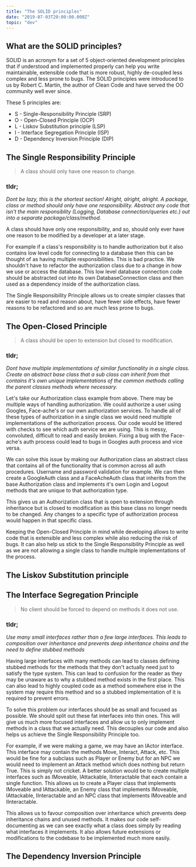 ```yaml
---
title: "The SOLID principles"
date: "2019-07-03T20:00:00.000Z"
topic: "dev"
---
```


## What are the SOLID principles?

SOLID is an acronym for a set of 5 object-oriented development principles that if understood and implemented properly can help you write maintainable, extensible code that is more robust, highly de-coupled less complex and less prone to bugs. The SOLID principles were introduced to us by Robert C. Martin, the author of Clean Code and have served the OO community well ever since.

These 5 principles are:

- S - Single-Responsibility Principle (SRP)
- O - Open-Closed Principle (OCP)
- L - Liskov Substitution principle (LSP)
- I - Interface Segregation Principle (ISP)
- D - Dependency Inversion Principle (DIP)

## The Single Responsibility Principle

> A class should only have one reason to change.

### tldr; 

*Dont be lazy, this is the shortest section! Alright, alright, alright. A package, class or method should only have one responsibility. Abstract any code that isn't the main responsiblity (Logging, Database connection/queries etc.) out into a separate package/class/method.*

A class should have only one responsibility, and so, should only ever have one reason to be modified by a developer at a later stage.

For example if a class's responsibility is to handle authorization but it also contains low level code for connecting to a database then this can be thought of as having multiple responsibilities. This is bad practice. We shouldn't have to refactor the authorization class due to a change in how we use or access the database. This low level database connection code should be abstracted out into its own DatabaseConnection class and then used as a dependency inside of the authorization class.

The Single Responsibility Principle allows us to create simpler classes that are easier to read and reason about, have fewer side effects, have fewer reasons to be refactored and so are much less prone to bugs.

## The Open-Closed Principle

> A class should be open to extension but closed to modification.

### tldr;

*Dont have multiple implementations of similar functionality in a single class. Create an abstract base class that a sub class can inherit from that contains it's own unique implementations of the common methods calling the parent classes methods where necessary.*

Let's take our Authorization class example from above. There may be multiple ways of handling authorization. We could authorize a user using Googles, Face-ache's or our own authorization services. To handle all of these types of authorization in a single class we would need multiple implementations of the authorization process. Our code would be littered with checks to see which auth service we are using. This is messy, convoluted, difficult to read and easily broken. Fixing a bug with the Face-ache's auth process could lead to bugs in Googles auth process and vice versa.

We can solve this issue by making our Authorization class an abstract class that contains all of the functionality that is common across all auth procedures. Username and password validation for example. We can then create a GoogleAuth class and a FaceAcheAuth class that inherits from the base Authorization class and implements it's own Login and Logout methods that are unique to that authorization type.

This gives us an Authorization class that is open to extension through inheritance but is closed to modification as this base class no longer needs to be changed. Any changes to a specific type of authorization process would happen in that specific class.

Keeping the Open-Closed Principle in mind while developing allows to write code that is extensible and less complex while also reducing the risk of bugs. It can also help us stick to the Single Responsibility Principle as well as we are not allowing a single class to handle multiple implementations of the process.

## The Liskov Substitution principle

## The Interface Segregation Principle

> No client should be forced to depend on methods it does not use.

### tldr;

*Use many small interfaces rather than a few large interfaces. This leads to composition over inheritance and prevents deep inheritance chains and the need to define stubbed methods*

Having large interfaces with many methods can lead to classes defining stubbed methods for the methods that they don't actually need just to satisfy the type system. This can lead to confusion for the reader as they may be unaware as to why a stubbed method exists in the first place. This can also lead to highly coupled code as a method somewhere else in the system may require this method and so a stubbed implementation of it is required to prevent errors.

To solve this problem our interfaces should be as small and focused as possible. We should split out these fat interfaces into thin ones. This will give us much more focused interfaces and allow us to only implement methods in a class that we actually need. This decouples our code and also helps us achieve the Single Responsibility Principle too.

For example, if we were making a game, we may have an IActor interface. This interface may contain the methods Move, Interact, Attack, etc. This would be fine for a subclass such as Player or Enemy but for an NPC we would need to implement an Attack method which does nothing but return True. This is simply not cricket. A better solution would be to create multiple interfaces such as IMoveable, IAttackable, IInteractable that each contain a single function. This allows us to create a Player class that implements IMoveable and IAttackable, an Enemy class that implements IMoveable, IAttackable, IInteractable and an NPC class that implements IMoveable and IInteractable.

This allows us to favour composition over inheritance which prevents deep inheritance chains and unused methods. It makes our code self-documenting as we can see exactly what a class does simply by reading what interfaces it implements. It also allows future extensions or modifications to the codebase to be implemented much more easily.

## The Dependency Inversion Principle
